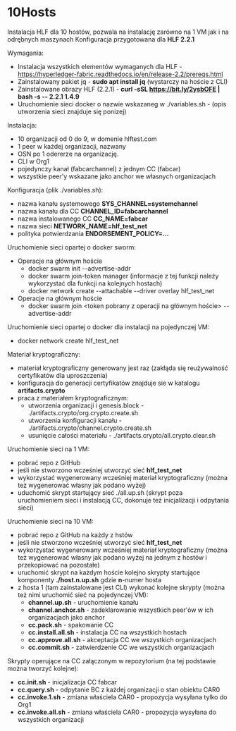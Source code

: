 # 10Hosts

Instalacja HLF dla 10 hostów, pozwala na instalację zarówno na 1 VM jak i na odrębnych maszynach
Konfiguracja przygotowana dla **HLF 2.2.1** 

Wymagania:
- Instalacja wszystkich elementów wymaganych dla HLF - https://hyperledger-fabric.readthedocs.io/en/release-2.2/prereqs.html
- Zainstalowany pakiet jq - **sudo apt install jq** (wystarczy na hoście z CLI)
- Zainstalowane obrazy HLF (2.2.1) -  **curl -sSL https://bit.ly/2ysbOFE | bash -s -- 2.2.1 1.4.9**
- Uruchomienie sieci docker o nazwie wskazaneg w ./variables.sh - (opis utworzenia sieci znajduje się ponizej)

Instalacja:
- 10 organizacji od 0 do 9, w domenie hlftest.com
- 1 peer w każdej organizacji, nazwany  
- OSN po 1 odererze na organizację.
- CLI w Org1
- pojedynczy kanał (fabcarchannel) z jednym CC (fabcar)
- wszystkie peer'y wskazane jako anchor we własnych organizacjach

Konfiguracja (plik ./variables.sh):
- nazwa kanału systemowego    **SYS_CHANNEL=systemchannel**
- nazwa kanału dla CC         **CHANNEL_ID=fabcarchannel** 
- nazwa instalowanego CC      **CC_NAME=fabcar** 
- nazwa sieci                 **NETWORK_NAME=hlf_test_net**
- polityka potwierdzania      **ENDORSEMENT_POLICY=...**

Uruchomienie sieci opartej o docker sworm:
- Operacje na głównym hoście
  - docker swarm init --advertise-addr <adres IP hosta>
  - docker swarm join-token manager (informacje z tej funkcji należy wykorzystać dla funkcji na kolejnych hostach)
  - docker network create --attachable --driver overlay hlf_test_net
- Operacje na głównym hoście
  - docker swarm join <token pobrany z operacji na głównym hoście> --advertise-addr <adres IP hosta>

Uruchomienie sieci opartej o docker dla instalacji na pojedynczej VM:
- docker network create hlf_test_net  
  
Materiał kryptograficzny:
- materiał kryptograficzny generowany jest raz (zakłąda się reużywalność certyfikatów dla uproszczenia) 
- konfiguracja do generacji certyfikatów znajduje sie w katalogu **artifacts.crypto** 
- praca z materiałem kryptograficznym:
  - utworzenia organizacji i genesis.block - ./artifacts.crypto/org.crypto.create.sh
  - utworzenia konfiguracji kanału - ./artifacts.crypto/channel.crypto.create.sh
  - usunięcie całości materiału - ./artifacts.crypto/all.crypto.clear.sh

Uruchomienie sieci na 1 VM:
- pobrać repo z GitHub
- jeśli nie stworzono wcześniej utworzyć sieć **hlf_test_net**
- wykorzystać wygenerowany wcześniej materiał kryptograficzny (można też wygenerować własny jak podano wyżej)
- uduchomić skrypt startujący sieć ./all.up.sh (skrypt poza uruchomieniem sieci i instalacją CC, dokonuje też inicjalizacji i odpytania sieci)
  
Uruchomienie sieci na 10 VM:
- pobrać repo z GitHub na każdy z hstów
- jeśli nie stworzono wcześniej utworzyć sieć **hlf_test_net** 
- wykorzystać wygenerowany wcześniej materiał kryptograficzny (można też wygenerować własny jak podano wyżej na jednym z hostów i przekopiować na pozostałe)
- uruchomić skrypt na każdym hoście kolejno skrypty startujące komponenty **./host.n.up.sh**  gdzie **n**-numer hosta 
- z hosta 1 (tam zainstalowane jest CLI) wykonać kolejne skrypty (można też nimi uruchomić sieć na pojedynczej VM):
  - **channel.up.sh** - uruchomienie kanału 
  - **channel.anchor.sh** - zadeklarowanie wszystkich peer'ów w ich organizacjach jako anchor 
  - **cc.pack.sh** - spakowanie CC
  - **cc.install.all.sh** - instalacja CC na wszystkich hostach
  - **cc.approve.all.sh** - akceptacja CC we wszystkich organizacjach
  - **cc.commit.sh** - zatwierdzenie CC we wszystkich organizacjach
  
Skrypty operujące na CC załączonym w repozytorium (na tej podstawie można tworzyć kolejne):
- **cc.init.sh** - inicjalizacja CC fabcar
- **cc.query.sh** - odpytanie BC z każdej organizacji o stan obiektu CAR0
- **cc.invoke.1.sh** - zmiana właściela CAR0 - propozycja wysyłana tylko do Org1
- **cc.invoke.all.sh** - zmiana właściela CAR0 - propozycja wysyłana do wszystkich organizacji
